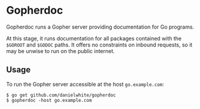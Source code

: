 # Gopherdoc

Gopherdoc runs a Gopher server providing documentation for Go programs.

At this stage, it runs documentation for all packages contained with
the `$GOROOT` and `$GODOC` paths. It offers no constraints on inbound
requests, so it may be unwise to run on the public internet.

## Usage

To run the Gopher server accessible at the host `go.example.com`:

```
$ go get github.com/danielwhite/gopherdoc
$ gopherdoc -host go.example.com
```
